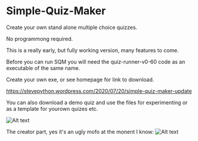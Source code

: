 # Simple-Quiz-Maker
Create your own stand alone multiple choice quizzes.

No programmong required.

This is a really early, but fully working version, many features to come.


Before you can run SQM you will need the quiz-runner-v0-60 code as an executable
of the same name.

Create your own exe, or see homepage for link to download.

https://stevepython.wordpress.com/2020/07/20/simple-quiz-maker-update

You can also download a demo quiz and use the files for experimenting or
as a template for yourown quizes etc.

![Alt text](https://stevepython.files.wordpress.com/2020/07/bottom-quiz-v2-screenshot.png "Optional title")


The creator part, yes it's an ugly mofo at the monent I know:
![Alt text](https://stevepython.files.wordpress.com/2020/07/simple-quiz-maker-v060-screenshot.png "Optional title")






